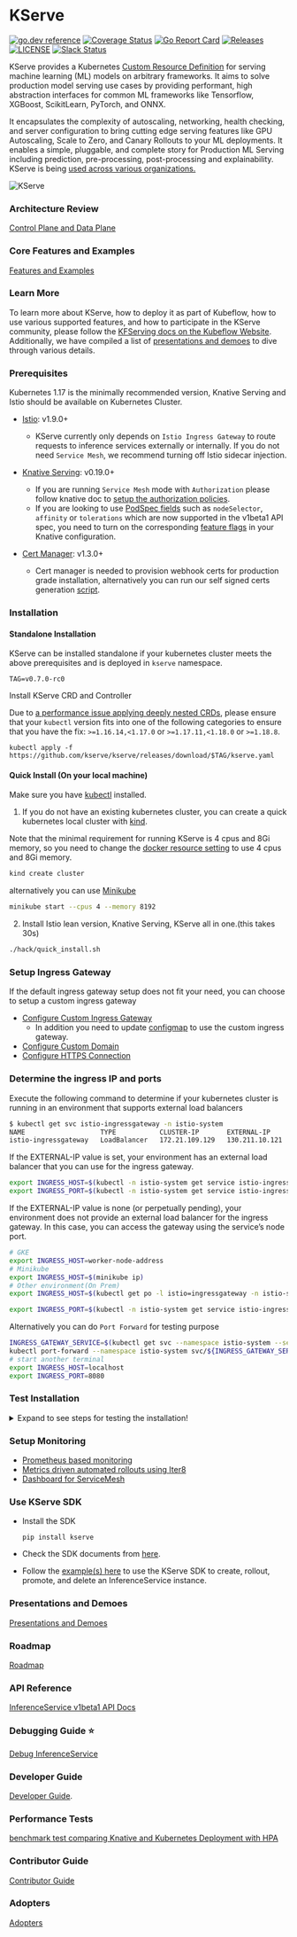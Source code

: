 # KServe
[![go.dev reference](https://img.shields.io/badge/go.dev-reference-007d9c?logo=go&logoColor=white)](https://pkg.go.dev/github.com/kserve/kserve)
[![Coverage Status](https://coveralls.io/repos/github/kserve/kserve/badge.svg?branch=master)](https://coveralls.io/github/kserve/kserve?branch=master)
[![Go Report Card](https://goreportcard.com/badge/github.com/kserve/kserve)](https://goreportcard.com/report/github.com/kserve/kserve)
[![Releases](https://img.shields.io/github/release-pre/kserve/kserve.svg?sort=semver)](https://github.com/kserve/kserve/releases)
[![LICENSE](https://img.shields.io/github/license/kserve/kserve.svg)](https://github.com/kserve/kserve/blob/master/LICENSE)
[![Slack Status](https://img.shields.io/badge/slack-join_chat-white.svg?logo=slack&style=social)](https://kubeflow.slack.com/join/shared_invite/zt-cpr020z4-PfcAue_2nw67~iIDy7maAQ)

KServe provides a Kubernetes [Custom Resource Definition](https://kubernetes.io/docs/concepts/extend-kubernetes/api-extension/custom-resources/) for serving machine learning (ML) models on arbitrary frameworks. It aims to solve production model serving use cases by providing performant, high abstraction interfaces for common ML frameworks like Tensorflow, XGBoost, ScikitLearn, PyTorch, and ONNX.

It encapsulates the complexity of autoscaling, networking, health checking, and server configuration to bring cutting edge serving features like GPU Autoscaling, Scale to Zero, and Canary Rollouts to your ML deployments. It enables a simple, pluggable, and complete story for Production ML Serving including prediction, pre-processing, post-processing and explainability. KServe is being [used across various organizations.](./ADOPTERS.md)

![KServe](/docs/diagrams/kfserving.png)

### Architecture Review
[Control Plane and Data Plane](./docs/README.md)

### Core Features and Examples
[Features and Examples](./docs/samples/README.md)

### Learn More
To learn more about KServe, how to deploy it as part of Kubeflow, how to use various supported features, and how to participate in the KServe community, please follow the [KFServing docs on the Kubeflow Website](https://www.kubeflow.org/docs/components/serving/kfserving/). Additionally, we have compiled a list of [presentations and demoes](/docs/PRESENTATIONS.md) to dive through various details.

### Prerequisites

Kubernetes 1.17 is the minimally recommended version, Knative Serving and Istio should be available on Kubernetes Cluster.

- [Istio](https://knative.dev/docs/install/installing-istio): v1.9.0+
   * KServe currently only depends on `Istio Ingress Gateway` to route requests to inference services externally or internally.
     If you do not need `Service Mesh`, we recommend turning off Istio sidecar injection.

- [Knative Serving](https://knative.dev/docs/install): v0.19.0+
   * If you are running `Service Mesh` mode with `Authorization` please follow knative doc to [setup the authorization policies](https://knative.dev/docs/serving/istio-authorization).
   * If you are looking to use [PodSpec fields](https://v1-18.docs.kubernetes.io/docs/reference/generated/kubernetes-api/v1.18/#podspec-v1-core) such as `nodeSelector`, `affinity` or `tolerations` which are now supported in the v1beta1 API spec,
   you need to turn on the corresponding [feature flags](https://knative.dev/docs/serving/feature-flags/) in your Knative configuration.

- [Cert Manager](https://cert-manager.io/docs/installation/kubernetes): v1.3.0+
   * Cert manager is needed to provision webhook certs for production grade installation, alternatively you can run our self signed certs
generation [script](./hack/self-signed-ca.sh).


### Installation

#### Standalone Installation
KServe can be installed standalone if your kubernetes cluster meets the above prerequisites and is deployed in `kserve` namespace.

```
TAG=v0.7.0-rc0
```

Install KServe CRD and Controller

Due to [a performance issue applying deeply nested CRDs](https://github.com/kubernetes/kubernetes/issues/91615), please ensure that your `kubectl` version
fits into one of the following categories to ensure that you have the fix: `>=1.16.14,<1.17.0` or `>=1.17.11,<1.18.0` or `>=1.18.8`.
```shell
kubectl apply -f https://github.com/kserve/kserve/releases/download/$TAG/kserve.yaml
```

#### Quick Install (On your local machine)

Make sure you have
[kubectl](https://kubernetes.io/docs/tasks/tools/install-kubectl/#install-kubectl-on-linux) installed.

1) If you do not have an existing kubernetes cluster,
you can create a quick kubernetes local cluster with [kind](https://github.com/kubernetes-sigs/kind#installation-and-usage).

Note that the minimal requirement for running KServe is 4 cpus and 8Gi memory,
so you need to change the [docker resource setting](https://docs.docker.com/docker-for-mac/#advanced) to use 4 cpus and 8Gi memory.
```bash
kind create cluster
```
alternatively you can use [Minikube](https://kubernetes.io/docs/setup/learning-environment/minikube)
```bash
minikube start --cpus 4 --memory 8192
```

2) Install Istio lean version, Knative Serving, KServe all in one.(this takes 30s)
```bash
./hack/quick_install.sh
```

### Setup Ingress Gateway
If the default ingress gateway setup does not fit your need, you can choose to setup a custom ingress gateway
- [Configure Custom Ingress Gateway](https://knative.dev/docs/serving/setting-up-custom-ingress-gateway/)
  -  In addition you need to update [configmap](config/configmap/inferenceservice.yaml) to use the custom ingress gateway.
- [Configure Custom Domain](https://knative.dev/docs/serving/using-a-custom-domain/)
- [Configure HTTPS Connection](https://knative.dev/docs/serving/using-a-tls-cert/)

### Determine the ingress IP and ports
Execute the following command to determine if your kubernetes cluster is running in an environment that supports external load balancers
```bash
$ kubectl get svc istio-ingressgateway -n istio-system
NAME                   TYPE           CLUSTER-IP       EXTERNAL-IP      PORT(S)   AGE
istio-ingressgateway   LoadBalancer   172.21.109.129   130.211.10.121   ...       17h
```
If the EXTERNAL-IP value is set, your environment has an external load balancer that you can use for the ingress gateway.

```bash
export INGRESS_HOST=$(kubectl -n istio-system get service istio-ingressgateway -o jsonpath='{.status.loadBalancer.ingress[0].ip}')
export INGRESS_PORT=$(kubectl -n istio-system get service istio-ingressgateway -o jsonpath='{.spec.ports[?(@.name=="http2")].port}')
```

If the EXTERNAL-IP value is none (or perpetually pending), your environment does not provide an external load balancer for the ingress gateway. In this case, you can access the gateway using the service’s node port.
```bash
# GKE
export INGRESS_HOST=worker-node-address
# Minikube
export INGRESS_HOST=$(minikube ip)
# Other environment(On Prem)
export INGRESS_HOST=$(kubectl get po -l istio=ingressgateway -n istio-system -o jsonpath='{.items[0].status.hostIP}')

export INGRESS_PORT=$(kubectl -n istio-system get service istio-ingressgateway -o jsonpath='{.spec.ports[?(@.name=="http2")].nodePort}')
```

Alternatively you can do `Port Forward` for testing purpose
```bash
INGRESS_GATEWAY_SERVICE=$(kubectl get svc --namespace istio-system --selector="app=istio-ingressgateway" --output jsonpath='{.items[0].metadata.name}')
kubectl port-forward --namespace istio-system svc/${INGRESS_GATEWAY_SERVICE} 8080:80
# start another terminal
export INGRESS_HOST=localhost
export INGRESS_PORT=8080
```

### Test Installation
<details>
  <summary>Expand to see steps for testing the installation!</summary>

#### Check ontroller installation
```shell
kubectl get po -n kserve
NAME                             READY   STATUS    RESTARTS   AGE
kfserving-controller-manager-0   2/2     Running   2          13m
```

Please refer to our [troubleshooting section](docs/DEVELOPER_GUIDE.md#troubleshooting) for recommendations and tips for issues with installation.

#### Create test inference service
```bash
API_VERSION=v1beta1
kubectl create namespace kserve-test
kubectl apply -f docs/samples/${API_VERSION}/sklearn/v1/sklearn.yaml -n kserve-test
```
#### Check `InferenceService` status.
```bash
kubectl get inferenceservices sklearn-iris -n kserve-test
NAME           URL                                                 READY   PREV   LATEST   PREVROLLEDOUTREVISION   LATESTREADYREVISION                    AGE
sklearn-iris   http://sklearn-iris.kserve-test.example.com         True           100                              sklearn-iris-predictor-default-47q2g   7d23h
```
If your DNS contains example.com please consult your admin for configuring DNS or using [custom domain](https://knative.dev/docs/serving/using-a-custom-domain).

#### Curl the `InferenceService`
- Curl with real DNS

If you have configured the DNS, you can directly curl the `InferenceService` with the URL obtained from the status print.
e.g
```
curl -v http://sklearn-iris.kserve-test.${CUSTOM_DOMAIN}/v1/models/sklearn-iris:predict -d @./docs/samples/${API_VERSION}/sklearn/v1/iris-input.json
```

- Curl with magic DNS

If you don't want to go through the trouble to get a real domain, you can instead use "magic" dns [xip.io](http://xip.io/).
The key is to get the external IP for your cluster.
```
kubectl get svc istio-ingressgateway --namespace istio-system
```
Look for the `EXTERNAL-IP` column's value(in this case 35.237.217.209)

```bash
NAME                   TYPE           CLUSTER-IP     EXTERNAL-IP      PORT(S)                                                                                                                                      AGE
istio-ingressgateway   LoadBalancer   10.51.253.94   35.237.217.209
```

Next step is to setting up the custom domain:
```bash
kubectl edit cm config-domain --namespace knative-serving
```

Now in your editor, change example.com to {{external-ip}}.xip.io (make sure to replace {{external-ip}} with the IP you found earlier).

With the change applied you can now directly curl the URL
```bash
curl -v http://sklearn-iris.kserve-test.35.237.217.209.xip.io/v1/models/sklearn-iris:predict -d @./docs/samples/${API_VERSION}/sklearn/v1/iris-input.json
```

- Curl from ingress gateway with HOST Header

If you do not have DNS, you can still curl with the ingress gateway external IP using the HOST Header.
```bash
SERVICE_HOSTNAME=$(kubectl get inferenceservice sklearn-iris -n kserve-test -o jsonpath='{.status.url}' | cut -d "/" -f 3)
curl -v -H "Host: ${SERVICE_HOSTNAME}" http://${INGRESS_HOST}:${INGRESS_PORT}/v1/models/sklearn-iris:predict -d @./docs/samples/${API_VERSION}/sklearn/v1/iris-input.json
```

- Curl from local cluster gateway

If you are calling from in cluster you can curl with the internal url with host {{InferenceServiceName}}.{{namespace}}
```bash
curl -v http://sklearn-iris.kserve-test/v1/models/sklearn-iris:predict -d @./docs/samples/${API_VERSION}/sklearn/v1/iris-input.json
```

#### Run Performance Test
```bash
# use kubectl create instead of apply because the job template is using generateName which doesn't work with kubectl apply
kubectl create -f docs/samples/${API_VERSION}/sklearn/v1/perf.yaml -n kserve-test
# wait the job to be done and check the log
kubectl logs load-test8b58n-rgfxr -n kserve-test
Requests      [total, rate, throughput]         30000, 500.02, 499.99
Duration      [total, attack, wait]             1m0s, 59.998s, 3.336ms
Latencies     [min, mean, 50, 90, 95, 99, max]  1.743ms, 2.748ms, 2.494ms, 3.363ms, 4.091ms, 7.749ms, 46.354ms
Bytes In      [total, mean]                     690000, 23.00
Bytes Out     [total, mean]                     2460000, 82.00
Success       [ratio]                           100.00%
Status Codes  [code:count]                      200:30000
Error Set:
```
</details>

### Setup Monitoring
- [Prometheus based monitoring](https://github.com/kserve/kserve/blob/master/docs/samples/metrics-and-monitoring/README.md#install-prometheus)
- [Metrics driven automated rollouts using Iter8](https://iter8.tools)
- [Dashboard for ServiceMesh](https://istio.io/latest/docs/tasks/observability/kiali/)

### Use KServe SDK
* Install the SDK
  ```
  pip install kserve
  ```
* Check the SDK documents from [here](python/kserve/README.md).

* Follow the [example(s) here](docs/samples/client) to use the KServe SDK to create, rollout, promote, and delete an InferenceService instance.

### Presentations and Demoes
[Presentations and Demoes](./docs/PRESENTATIONS.md)

### Roadmap
[Roadmap](./ROADMAP.md)

### API Reference
[InferenceService v1beta1 API Docs](./docs/apis/v1beta1/README.md)


### Debugging Guide :star:
[Debug InferenceService](./docs/KFSERVING_DEBUG_GUIDE.md)

### Developer Guide
[Developer Guide](/docs/DEVELOPER_GUIDE.md).

### Performance Tests
[benchmark test comparing Knative and Kubernetes Deployment with HPA](test/benchmark/README.md)

### Contributor Guide
[Contributor Guide](./CONTRIBUTING.md)

### Adopters
[Adopters](./ADOPTERS.md)
